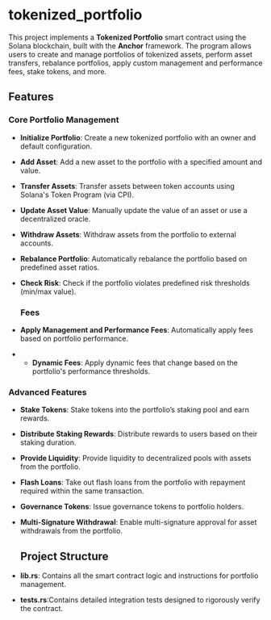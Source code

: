 # tokenized_portfolio

This project implements a **Tokenized Portfolio** smart contract using the Solana blockchain, built with the **Anchor** framework. The program allows users to create and manage portfolios of tokenized assets, perform asset transfers, rebalance portfolios, apply custom management and performance fees, stake tokens, and more.

## Features

### Core Portfolio Management

- **Initialize Portfolio**: Create a new tokenized portfolio with an owner and default configuration.
- **Add Asset**: Add a new asset to the portfolio with a specified amount and value.
- **Transfer Assets**: Transfer assets between token accounts using Solana's Token Program (via CPI).
- **Update Asset Value**: Manually update the value of an asset or use a decentralized oracle.
- **Withdraw Assets**: Withdraw assets from the portfolio to external accounts.
- **Rebalance Portfolio**: Automatically rebalance the portfolio based on predefined asset ratios.
- **Check Risk**: Check if the portfolio violates predefined risk thresholds (min/max value).

  ### Fees

- **Apply Management and Performance Fees**: Automatically apply fees based on portfolio performance.
- - **Dynamic Fees**: Apply dynamic fees that change based on the portfolio's performance thresholds.
 
### Advanced Features

- **Stake Tokens**: Stake tokens into the portfolio’s staking pool and earn rewards.
- **Distribute Staking Rewards**: Distribute rewards to users based on their staking duration.
- **Provide Liquidity**: Provide liquidity to decentralized pools with assets from the portfolio.
- **Flash Loans**: Take out flash loans from the portfolio with repayment required within the same transaction.
- **Governance Tokens**: Issue governance tokens to portfolio holders.
- **Multi-Signature Withdrawal**: Enable multi-signature approval for asset withdrawals from the portfolio.

  ## Project Structure

- **lib.rs**: Contains all the smart contract logic and instructions for portfolio management.
- **tests.rs**:Contains detailed integration tests designed to rigorously verify the contract.



